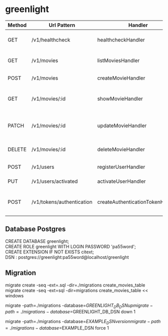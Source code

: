 # greenlight

|Method | Url Pattern |  Handler |  Action |
|---|---|---|---|
| GET | /v1/healthcheck | healthcheckHandler | Show application information  |
| GET | /v1/movies | listMoviesHandler | Show the details of all movies  |
| POST | /v1/movies | createMovieHandler | Create a new movie  |
| GET | /v1/movies/:id | showMovieHandler | Show the details of a specific movie |
| PATCH | /v1/movies/:id | updateMovieHandler | Update the details of a specific movie   |
| DELETE | /v1/movies/:id | deleteMovieHandler | Delete a specific movie   |
| POST | /v1/users | registerUserHandler | Register a new user  |
| PUT | /v1/users/activated | activateUserHandler | Activate a specific user  |
| POST | /v1/tokens/authentication | createAuthenticationTokenHandler | Generate a new authentication token  |

## Database Postgres

CREATE DATABASE greenlight;  
CREATE ROLE greenlight WITH LOGIN PASSWORD 'pa55word';  
CREATE EXTENSION IF NOT EXISTS citext;  
DSN : postgres://greenlight:pa55word@localhost/greenlight

## Migration

migrate create -seq -ext=.sql -dir=./migrations create_movies_table  
migrate create -seq -ext=sql -dir=migrations create_movies_table << windows

migrate -path=./migrations -database=$GREENLIGHT_DB_DSN up  
migrate -path=./migrations -database=$GREENLIGHT_DB_DSN down 1

migrate -path=./migrations -database=$EXAMPLE_DSN version  
migrate -path=./migrations -database=$EXAMPLE_DSN force 1